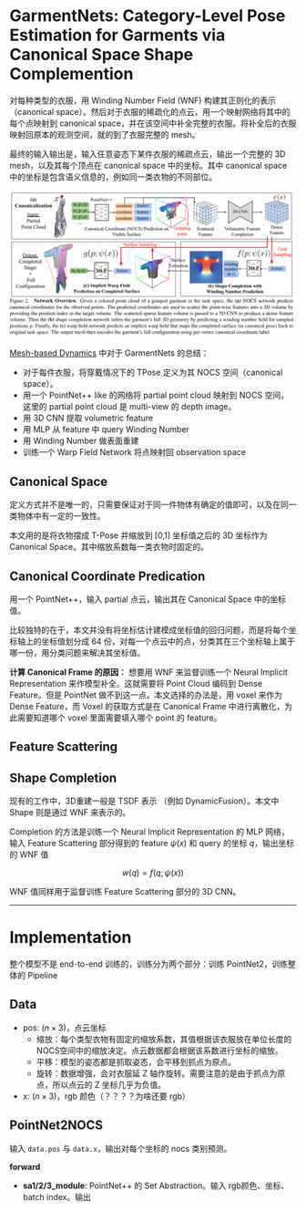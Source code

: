 # GarmentNets: Category-Level Pose Estimation for Garments via Canonical Space Shape Complemention
对每种类型的衣服，用 Winding Number Field (WNF) 构建其正则化的表示（canonical space）。然后对于衣服的稀疏化的点云，用一个映射网络将其中的每个点映射到 canonical space，并在该空间中补全完整的衣服。将补全后的衣服映射回原本的观测空间，就的到了衣服完整的 mesh。

最终的输入输出是，输入任意姿态下某件衣服的稀疏点云，输出一个完整的 3D mesh，以及其每个顶点在 canonical space 中的坐标。其中 canonical space 中的坐标是包含语义信息的，例如同一类衣物的不同部位。

![](../imgs/garment_nets.png)

[Mesh-based Dynamics](./2022%20Mesh-based%20Dynamics%20with%20Occulusion%20Reasoning%20for%20Cloth%20Manipulation.md) 中对于 GarmentNets 的总结：
- 对于每件衣服，将穿戴情况下的 TPose 定义为其 NOCS 空间（canonical space）。
- 用一个 PointNet++ like 的网络将 partial point cloud 映射到 NOCS 空间，这里的 partial point cloud 是 multi-view 的 depth image。
- 用 3D CNN 提取 volumetric feature
- 用 MLP 从 feature 中 query Winding Number
- 用 Winding Number 做表面重建
- 训练一个 Warp Field Network 将点映射回 observation space

## Canonical Space
定义方式并不是唯一的，只需要保证对于同一件物体有确定的值即可，以及在同一类物体中有一定的一致性。

本文用的是将衣物摆成 T-Pose 并缩放到 [0,1] 坐标值之后的 3D 坐标作为 Canonical Space。其中缩放系数每一类衣物时固定的。

## Canonical Coordinate Predication
用一个 PointNet++，输入 partial 点云，输出其在 Canonical Space 中的坐标值。

比较独特的在于，本文并没有将坐标估计建模成坐标值的回归问题，而是将每个坐标轴上的坐标值划分成 64 份，对每一个点云中的点，分类其在三个坐标轴上属于哪一份，用分类问题来解决其坐标值。

**计算 Canonical Frame 的原因：** 想要用 WNF 来监督训练一个 Neural Implicit Representation 来作模型补全。这就需要将 Point Cloud 编码到 Dense Feature。但是 PointNet 做不到这一点。本文选择的办法是，用 voxel 来作为 Dense Feature，而 Voxel 的获取方式是在 Canonical Frame 中进行离散化，为此需要知道哪个 voxel 里面需要填入哪个 point 的 feature。

## Feature Scattering

## Shape Completion
现有的工作中，3D重建一般是 TSDF 表示 （例如 DynamicFusion）。本文中 Shape 则是通过 WNF 来表示的。

Completion 的方法是训练一个 Neural Implicit Representation 的 MLP 网络，输入 Feature Scattering 部分得到的 feature $\psi(x)$ 和 query 的坐标 $q$，输出坐标的 WNF 值

$$w(q) = f(q;\psi(x))$$

WNF 值同样用于监督训练 Feature Scattering 部分的 3D CNN。

----

# Implementation
整个模型不是 end-to-end 训练的，训练分为两个部分：训练 PointNet2，训练整体的 Pipeline

## Data
- pos: $(n\times 3)$，点云坐标
  - 缩放：每个类型衣物有固定的缩放系数，其值根据该衣服放在单位长度的NOCS空间中的缩放决定。点云数据都会根据该系数进行坐标的缩放。
  - 平移：模型的姿态都是抓取姿态，会平移到抓点为原点。
  - 旋转：数据增强，会对衣服延 Z 轴作旋转。需要注意的是由于抓点为原点，所以点云的 Z 坐标几乎为负值。
- x: $(n\times 3)$，rgb 颜色（？？？？为啥还要 rgb）

## PointNet2NOCS
输入 `data.pos` 与 `data.x`，输出对每个坐标的 nocs 类别预测。

**forward**
  - **sa1/2/3_module**: PointNet++ 的 Set Abstraction。输入 rgb颜色、坐标、batch index。输出


<!--
$$
        \mathbf{x}^{\prime}_i = \gamma_{\mathbf{\Theta}} \left( \max_{j \in
        \mathcal{N}(i) \cup \{ i \}} h_{\mathbf{\Theta}} ( \mathbf{x}_j,
        \mathbf{p}_j - \mathbf{p}_i) \right),
        $$

where :$$\gamma_{\mathbf{\Theta}} $$ 
and
$$h_{\mathbf{\Theta}}$$
denote neural networks, *.i.e.* MLPs
$$\mathbf{P} \in \mathbb{R}^{N \times D}$$
defines the position of each point.
--->